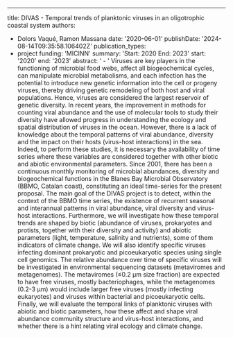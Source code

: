---
title: DIVAS - Temporal trends of planktonic viruses in an oligotrophic coastal system
authors:
- Dolors Vaqué, Ramon Massana
date: '2020-06-01'
publishDate: '2024-08-14T09:35:58.106402Z'
publication_types:
- project
funding: 'MICINN'
summary: 'Start: 2020 End: 2023'
start: '2020'
end: '2023'
abstract: ' - '
Viruses are key players in the functioning of microbial food webs, affect all biogeochemical cycles, can manipulate microbial metabolisms, and each infection has the potential to introduce new genetic information into the cell or progeny viruses, thereby driving genetic remodeling of both host and viral populations. Hence, viruses are considered the largest reservoir of genetic diversity. In recent years, the improvement in methods for counting viral abundance and the use of molecular tools to study their diversity have allowed progress in understanding the ecology and spatial distribution of viruses in the ocean. However, there is a lack of knowledge about the temporal patterns of viral abundance, diversity and the impact on their hosts (virus-host interactions) in the sea. Indeed, to perform these studies, it is necessary the availability of time series where these variables are considered together with other biotic and abiotic environmental parameters. Since 2001, there has been a continuous monthly monitoring of microbial abundances, diversity and biogeochemical functions in the Blanes Bay Microbial Observatory (BBMO, Catalan coast), constituting an ideal time-series for the present proposal. The main goal of the DIVAS project is to detect, within the context of the BBMO time series, the existence of recurrent seasonal and interannual patterns in viral abundance, viral diversity and virus-host interactions. Furthermore, we will investigate how these temporal trends are shaped by biotic (abundance of viruses, prokaryotes and protists, together with their diversity and activity) and abiotic parameters (light, temperature, salinity and nutrients), some of them indicators of climate change. We will also identify specific viruses infecting dominant prokaryotic and picoeukaryotic species using single cell genomics. The relative abundance over time of specific viruses will be investigated in environmental sequencing datasets (metaviromes and metagenomes). The metaviromes (&#8804;0.2 μm size fraction) are expected to have free viruses, mostly bacteriophages, while the metagenomes (0.2-3 μm) would include larger free viruses (mostly infecting eukaryotes) and viruses within bacterial and picoeukaryotic cells. Finally, we will evaluate the temporal links of planktonic viruses with abiotic and biotic parameters, how these affect and shape viral abundance community structure and virus-host interactions, and whether there is a hint relating viral ecology and climate change.
